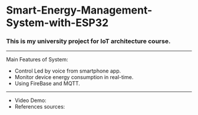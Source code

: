 # Smart-Energy-Management-System-with-ESP32
### This is my university project for IoT architecture course.
----------------------------
Main Features of System:
- Control Led by voice from smartphone app.
- Monitor device energy consumption in real-time.
- Using FireBase and MQTT.
-----------------------------
- Video Demo:
- References sources:
